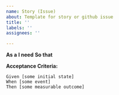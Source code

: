```yaml
---
name: Story (Issue)
about: Template for story or github issue
title: ''
labels: ''
assignees: ''

---
```


**As a**
**I need**
**So that**

**Acceptance Criteria:**

```gherkin
Given [some initial state]
When [some event]
Then [some measurable outcome]
```
